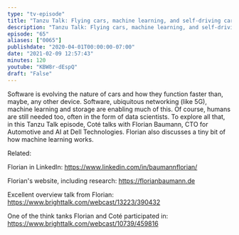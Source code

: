 ```yaml
---
type: "tv-episode"
title: "Tanzu Talk: Flying cars, machine learning, and self-driving cars"
description: "Tanzu Talk: Flying cars, machine learning, and self-driving cars"
episode: "65"
aliases: ["0065"]
publishdate: "2020-04-01T00:00:00-07:00"
date: "2021-02-09 12:57:43"
minutes: 120
youtube: "KBW8r-dEspQ"
draft: "False"
---
```


Software is evolving the nature of cars and how they function faster than, maybe, any other device. Software, ubiquitous networking (like 5G), machine learning and storage are enabling much of this. Of course, humans are still needed too, often in the form of data scientists. To explore all that, in this Tanzu Talk episode, Coté talks with  Florian Baumann, CTO for Automotive and AI at Dell Technologies. Florian also discusses a tiny bit of  how machine learning works.

Related:

Florian in LinkedIn: https://www.linkedin.com/in/baumannflorian/

Florian's website, including research: https://florianbaumann.de

Excellent overview talk from Florian: https://www.brighttalk.com/webcast/13223/390432

One of the think tanks Florian and Coté participated in: https://www.brighttalk.com/webcast/10739/459816